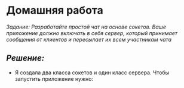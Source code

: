 # Домашняя работа 
_Задание:  Разработайте простой чат на основе сокетов. Ваше приложение должно включать в себя сервер, который принимает сообщения от клиентов и пересылает их всем участникам чата_
## _Решение:_
* Я создала два класса сокетов и один класс сервера. Чтобы запустить приложение нужно: 
